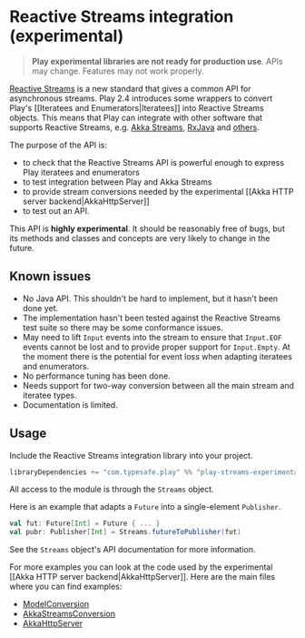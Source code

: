 <!--- Copyright (C) 2009-2016 Lightbend Inc. <https://www.lightbend.com> -->
# Reactive Streams integration (experimental)

> **Play experimental libraries are not ready for production use**. APIs may change. Features may not work properly.

[Reactive Streams](http://www.reactive-streams.org/) is a new standard that gives a common API for asynchronous streams. Play 2.4 introduces some wrappers to convert Play's [[Iteratees and Enumerators|Iteratees]] into Reactive Streams objects. This means that Play can integrate with other software that supports Reactive Streams, e.g. [Akka Streams](http://doc.akka.io/docs/akka/2.4.3/scala/stream/index.html), [RxJava](https://github.com/ReactiveX/RxJavaReactiveStreams) and [others](http://www.reactive-streams.org/announce-1.0.0#implementations).

The purpose of the API is:

* to check that the Reactive Streams API is powerful enough to express Play iteratees and enumerators
* to test integration between Play and Akka Streams
* to provide stream conversions needed by the experimental [[Akka HTTP server backend|AkkaHttpServer]]
* to test out an API.

This API is **highly experimental**. It should be reasonably free of bugs, but its methods and classes and concepts are very likely to change in the future.

## Known issues

* No Java API. This shouldn't be hard to implement, but it hasn't been done yet.
* The implementation hasn't been tested against the Reactive Streams test suite so there may be some conformance issues.
* May need to lift `Input` events into the stream to ensure that `Input.EOF` events cannot be lost and to provide proper support for `Input.Empty`. At the moment there is the potential for event loss when adapting iteratees and enumerators.
* No performance tuning has been done.
* Needs support for two-way conversion between all the main stream and iteratee types.
* Documentation is limited.

## Usage

Include the Reactive Streams integration library into your project.

```scala
libraryDependencies += "com.typesafe.play" %% "play-streams-experimental" % "%PLAY_VERSION%"
```

All access to the module is through the `Streams` object.

Here is an example that adapts a `Future` into a single-element `Publisher`.

```scala
val fut: Future[Int] = Future { ... }
val pubr: Publisher[Int] = Streams.futureToPublisher(fut)
```

See the `Streams` object's API documentation for more information.

For more examples you can look at the code used by the experimental [[Akka HTTP server backend|AkkaHttpServer]]. Here are the main files where you can find examples:

* [ModelConversion](https://github.com/playframework/playframework/blob/2.4.x/framework/src/play-akka-http-server/src/main/scala/play/core/server/akkahttp/ModelConversion.scala)
* [AkkaStreamsConversion](https://github.com/playframework/playframework/blob/2.4.x/framework/src/play-akka-http-server/src/main/scala/play/core/server/akkahttp/AkkaStreamsConversion.scala)
* [AkkaHttpServer](https://github.com/playframework/playframework/blob/2.4.x/framework/src/play-akka-http-server/src/main/scala/play/core/server/akkahttp/AkkaHttpServer.scala)

